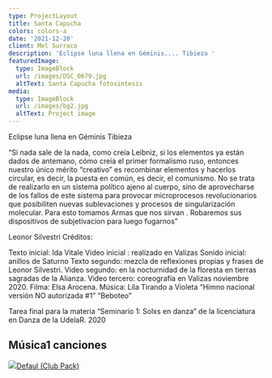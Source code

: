 ```yaml
---
type: ProjectLayout
title: Santa Capucha
colors: colors-a
date: '2021-12-20'
client: Mel Surraco
description: 'Eclipse luna llena en Géminis.... Tibieza '
featuredImage:
  type: ImageBlock
  url: /images/DSC_0679.jpg
  altText: Santa Capucha fotosintesis
media:
  type: ImageBlock
  url: /images/bg2.jpg
  altText: Project image
---
```

Eclipse luna llena en Géminis 
Tibieza 

“Si nada sale de la nada, como creía Leibniz, si los elementos ya están dados de antemano, cómo creía el primer formalismo ruso, entonces nuestro único mérito “creativo” es recombinar elementos y hacerlos circular, es decir, la puesta en común, es decir, el comunismo. 
No se trata de realizarlo en un sistema político ajeno al cuerpo, sino de aprovecharse de los fallos de este sistema para provocar microprocesos revolucionarios que posibiliten nuevas sublevaciones y procesos de singularización molecular. 
Para esto tomamos Armas que nos sirvan . Robaremos sus dispositivos de subjetivacion para luego fugarnos”

Leonor Silvestri 
Créditos: 

Texto inicial: Ida Vitale
Video inicial : realizado en Valizas 
Sonido inicial: anillos de Saturno 
Texto segundo: mezcla de reflexiones propias y frases de Leonor Silvestri. 
Video segundo: en la nocturnidad de la floresta en tierras sagradas de la Alianza. 
Video tercero: coreografía en Valizas noviembre 2020. Filma: Elsa Arocena. 
Música: Lila Tirando a Violeta 
“Himno nacional versión NO autorizada #1”
“Beboteo”

Tarea final para la materia “Seminario 1: Solxs en danza” de la licenciatura en Danza de la UdelaR. 2020

## Música1 canciones

[![](https://lh3.googleusercontent.com/eKqxpT8oApJYvmw7kscegnoDQntVl67DZFwOYDXKoX0lzQ3JEsO52F6Kig0o-3lvR3KhodtLBUCKWRqR)Defaul (Club Pack)](https://www.youtube.com/watch?v=32yMhj3u78c)

